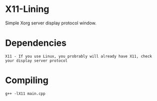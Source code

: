# X11-Lining
Simple Xorg server display protocol window.

# Dependencies
```
X11 - If you use Linux, you probrably will already have X11, check your display server protocol
```

# Compiling
```
g++ -lX11 main.cpp
```
